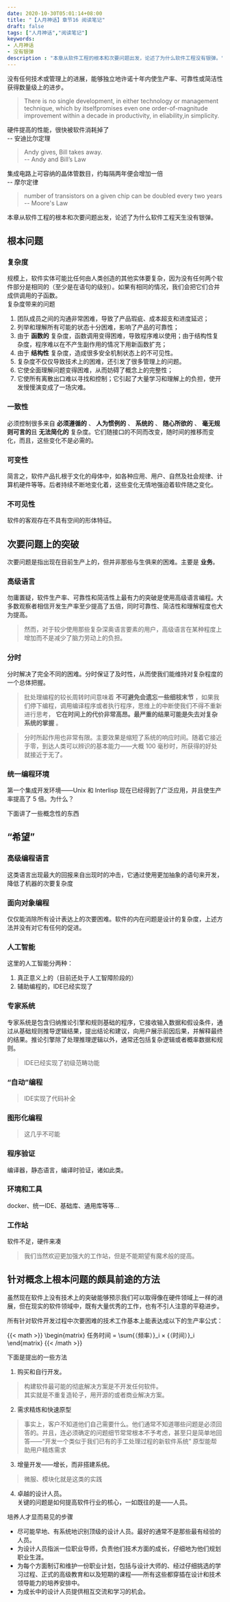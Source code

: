 ```yaml
---
date: 2020-10-30T05:01:14+08:00
title: "【人月神话】章节16 阅读笔记"
draft: false
tags: ["人月神话","阅读笔记"]
keywords:
- 人月神话
- 没有银弹
description : "本章从软件工程的根本和次要问题出发，论述了为什么软件工程没有银弹。"
---
```


没有任何技术或管理上的进展，能够独立地许诺十年内使生产率、可靠性或简洁性获得数量级上的进步。   

> There is no single development, in either technology or management technique, which by itselfpromises even one order-of-magnitude improvement within a decade in productivity, in eliability,in simplicity. 

硬件提高的性能，很快被软件消耗掉了  
-- 安迪比尔定理

> Andy gives, Bill takes away.  
> -- Andy and Bill’s Law  


集成电路上可容纳的晶体管数目，约每隔两年便会增加一倍  
-- 摩尔定律  

> number of transistors on a given chip can be doubled every two years  
> -- Moore's Law  


<!--more-->

本章从软件工程的根本和次要问题出发，论述了为什么软件工程天生没有银弹。

## 根本问题
### 复杂度
规模上，软件实体可能比任何由人类创造的其他实体要复杂，因为没有任何两个软件部分是相同的（至少是在语句的级别）。如果有相同的情况，我们会把它们合并成供调用的子函数。  
复杂度带来的问题
1. 团队成员之间的沟通非常困难，导致了产品瑕疵、成本超支和进度延迟；
2. 列举和理解所有可能的状态十分困难，影响了产品的可靠性；
3. 由于 **函数的** 复杂度，函数调用变得困难，导致程序难以使用；由于结构性复杂度，程序难以在不产生副作用的情况下用新函数扩充；
4. 由于 **结构性** 复杂度，造成很多安全机制状态上的不可见性。
5. 复杂度不仅仅导致技术上的困难，还引发了很多管理上的问题。
6. 它使全面理解问题变得困难，从而妨碍了概念上的完整性；
7. 它使所有离散出口难以寻找和控制；它引起了大量学习和理解上的负担，使开发慢慢演变成了一场灾难。


### 一致性
必须控制很多来自 **必须遵循的** 、 **人为惯例的** 、 **系统的** 、 **随心所欲的** 、 **毫无规则可言的**且 **无法简化的** 复杂度。它们随接口的不同而改变，随时间的推移而变化，而且，这些变化不是必需的。

### 可变性
简言之，软件产品扎根于文化的母体中，如各种应用、用户、自然及社会规律、计算机硬件等等。后者持续不断地变化着，这些变化无情地强迫着软件随之变化。

### 不可见性
软件的客观存在不具有空间的形体特征。

## 次要问题上的突破
次要问题是指出现在目前生产上的，但并非那些与生俱来的困难。主要是 **业务**。

### 高级语言
勿庸置疑，软件生产率、可靠性和简洁性上最有力的突破是使用高级语言编程。大多数观察者相信开发生产率至少提高了五倍，同时可靠性、简洁性和理解程度也大为提高。
> 然而，对于较少使用那些复杂深奥语言要素的用户，高级语言在某种程度上增加而不是减少了脑力劳动上的负担。

### 分时
分时解决了完全不同的困难。分时保证了及时性，从而使我们能维持对复杂程度的一个总体把握。
> 批处理编程的较长周转时间意味着 **不可避免会遗忘一些细枝末节** ，如果我们停下编程，调用编译程序或者执行程序，思维上的中断使我们不得不重新进行思考， **它在时间上的代价非常高昂。最严重的结果可能是失去对复杂系统的掌握** 。  

> 分时所起作用也非常有限。主要效果是缩短了系统的响应时间。随着它接近于零，到达人类可以辨识的基本能力——大概 100 毫秒时，所获得的好处就接近于无了。

### 统一编程环境
第一个集成开发环境——Unix 和 Interlisp 现在已经得到了广泛应用，并且使生产率提高了 5 倍。为什么？  


下面讲了一些概念性的东西
## “希望”

### 高级编程语言
这类语言出现最大的回报来自出现时的冲击，它通过使用更加抽象的语句来开发，降低了机器的次要复杂度

### 面向对象编程
仅仅能消除所有设计表达上的次要困难。软件的内在问题是设计的复杂度，上述方法并没有对它有任何的促进。

### 人工智能
这里的人工智能分两种：
1. 真正意义上的（目前还处于人工智障阶段的）
2. 辅助编程的，IDE已经实现了

### 专家系统
专家系统是包含归纳推论引擎和规则基础的程序，它接收输入数据和假设条件，通过从基础规则推导逻辑结果，提出结论和建议，向用户展示前因后果，并解释最终的结果。推论引擎除了处理推理逻辑以外，通常还包括复杂逻辑或者概率数据和规则。
> IDE已经实现了初级范畴功能

### “自动”编程
> IDE实现了代码补全

### 图形化编程
> 这几乎不可能

### 程序验证
编译器，静态语言，编译时验证，诸如此类。

### 环境和工具
docker、统一IDE、基础库、通用库等等...

### 工作站
软件不足，硬件来凑
> 我们当然欢迎更加强大的工作站，但是不能期望有魔术般的提高。


## 针对概念上根本问题的颇具前途的方法
虽然现在软件上没有技术上的突破能够预示我们可以取得像在硬件领域上一样的进展，但在现实的软件领域中，既有大量优秀的工作，也有不引人注意的平稳进步。  

所有针对软件开发过程中次要困难的技术工作基本上能表达成以下的生产率公式：  

{{< math >}}
\begin{matrix}
任务时间 = \sum{（频率）}_i × {（时间）}_i 
\end{matrix}
{{< /math >}}

下面是提出的一些方法  
1. 购买和自行开发。
> 构建软件最可能的彻底解决方案是不开发任何软件。  
> 其实就是不重复造轮子，用开源的或者商业解决方案。
2. 需求精炼和快速原型
> 事实上，客户不知道他们自己需要什么。他们通常不知道哪些问题是必须回答的。并且，连必须确定的问题细节常常根本不予考虑，甚至只是简单地回答——“开发一个类似于我们已有的手工处理过程的新软件系统”
原型能帮助用户精炼需求
3. 增量开发——增长，而非搭建系统。
> 微服、模块化就是这类的实践
4. 卓越的设计人员。  
关键的问题是如何提高软件行业的核心，一如既往的是——人员。

培养人才显而易见的步骤
- 尽可能早地、有系统地识别顶级的设计人员。最好的通常不是那些最有经验的人员。
- 为设计人员指派一位职业导师，负责他们技术方面的成长，仔细地为他们规划职业生涯。
- 为每个方面制订和维护一份职业计划，包括与设计大师的、经过仔细挑选的学习过程、正式的高级教育和以及短期的课程——所有这些都穿插在设计和技术领导能力的培养安排中。
- 为成长中的设计人员提供相互交流和学习的机会。